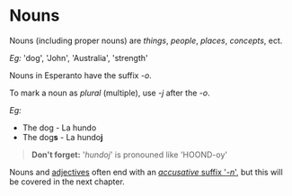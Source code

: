 # Nouns

Nouns (including proper nouns) are _things_, _people_, _places_, _concepts_, ect.

_Eg:_ 'dog', 'John', 'Australia', 'strength'

Nouns in Esperanto have the suffix _-o_.

To mark a noun as _plural_ (multiple), use _-j_ after the _-o_.

_Eg:_

- The dog - La hundo
- The dog**s** - La hundo**j**

> **Don't forget:** '_hundoj_' is pronouned like 'HOOND-oy'

Nouns and [adjectives](./adwords.md) often end with an [_accusative_ suffix '_-n_'](./../accusative/README.md), but this will be covered in the next chapter.
